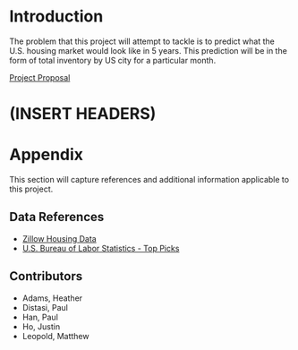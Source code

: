 # Introduction
The problem that this project will attempt to tackle is to predict what the U.S. housing market would look like in 5 years. This prediction will be in the form of total inventory by US city for a particular month.

[Project Proposal](https://docs.google.com/document/d/1xqcCmtrioxThe1zX2F1_XzJN-4-UOv9txNYIFMb7ytQ/edit)

# (INSERT HEADERS)

# Appendix
This section will capture references and additional information applicable to this project.

## Data References
- [Zillow Housing Data](https://www.zillow.com/research/data/)
- [U.S. Bureau of Labor Statistics - Top Picks](https://data.bls.gov/cgi-bin/surveymost?la)

## Contributors
- Adams, Heather
- Distasi, Paul
- Han, Paul
- Ho, Justin
- Leopold, Matthew